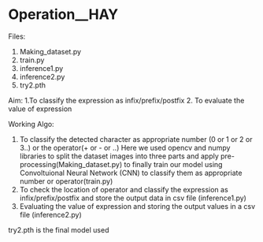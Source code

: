 # Operation__HAY
Files:
1) Making_dataset.py
2) train.py
3) inference1.py
4) inference2.py
5) try2.pth

Aim: 1.To classify the expression as infix/prefix/postfix
     2. To evaluate the value of expression

Working Algo:
1. To classify the detected character as appropriate number (0 or 1 or 2 or 3..) or the operator(+ or - or ..)
	Here we used opencv and numpy libraries to split the dataset images into three parts and apply pre-processing(Making_dataset.py)
	to finally train our model using Convoltuional Neural Network (CNN) to classify them as appropriate number or operator(train.py)
2. To check the location of operator and classify the expression as infix/prefix/postfix and store the output data in csv file
	(inference1.py)
3. Evaluating the value of expression and storing the output values in a csv file
	(inference2.py)
  
  try2.pth is the final model used
